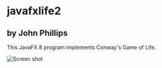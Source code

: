 # javafxlife2
## by John Phillips
This JavaFX 8 program implements Conway's Game of Life.

![Screen shot](http://imgur.com/o7mV9DH)

